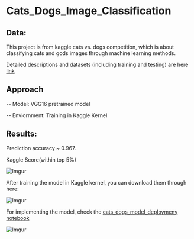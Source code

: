 # Cats_Dogs_Image_Classification

## Data:

This project is from kaggle cats vs. dogs competition, which is about classifying cats and gods images through machine learning methods. 

Detailed descriptions and datasets (including training and testing) are here [link](https://www.kaggle.com/c/dogs-vs-cats/data)

## Approach 

-- Model: VGG16 pretrained model 

-- Enviornment: Training in Kaggle Kernel


## Results:

Prediction accuracy ~ 0.967.

Kaggle Score(within top 5%)

![Imgur](https://imgur.com/HsvVWBG.jpg)

After training the model in Kaggle kernel, you can download them through here:

![Imgur](https://storage.googleapis.com/kaggle-forum-message-attachments/492963/11603/Capture.JPG)


For implementing the model, check the [cats_dogs_model_deploymeny notebook](https://github.com/yiliyu1211/Cats_Dogs_Image_Classification/blob/master/cats_dogs_%20model_deployment.ipynb)

![Imgur](https://i.imgur.com/WFZdmpU.jpg)


